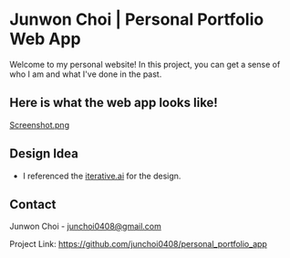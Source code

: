 # Junwon Choi | Personal Portfolio Web App

Welcome to my personal website! In this project, you can get a sense of who I am and what I've done in the past. 

## Here is what the web app looks like!

[Screenshot.png](https://postimg.cc/w34qT2L1)

## Design Idea

* I referenced the <a href="https://iterative.ai/" target="_blank">iterative.ai</a> for the design. 

## Contact

Junwon Choi - junchoi0408@gmail.com

Project Link: https://github.com/junchoi0408/personal_portfolio_app




